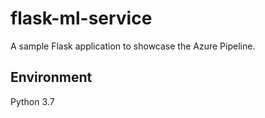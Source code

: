 # flask-ml-service
A sample Flask application to showcase the Azure Pipeline.

## Environment
Python 3.7
